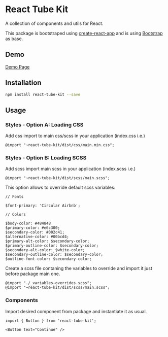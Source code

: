 # React Tube Kit

A collection of components and utils for React.

This package is bootstraped using [create-react-app](https://github.com/facebook/create-react-app) and is using [Bootstrap](https://getbootstrap.com) as base.

## Demo

[Demo Page](https://www.mydemo.com)

## Installation

```bash
npm install react-tube-kit --save
```

## Usage

### Styles - Option A: Loading CSS

Add css import to main css/scss in your application (index.css i.e.)

```
@import "~react-tube-kit/dist/css/main.min.css";
```

### Styles - Option B: Loading SCSS

Add scss import main scss in your application (index.scss i.e.)

```
@import "~react-tube-kit/dist/scss/main.scss";
```

This option allows to override default scss variables:

```
// Fonts

$font-primary: 'Circular Airbnb';

// Colors

$body-color: #484848
$primary-color: #e6c300;
$secondary-color: #002c41;
$alternative-color: #00bcd4;
$primary-alt-color: $secondary-color;
$primary-outline-color: $secondary-color;
$secondary-alt-color: $white-color;
$secondary-outline-color: $secondary-color;
$outline-font-color: $secondary-color;

```

Create a scss file contaning the variables to override and import it just before package main one.

```
@import "./_variables-overrides.scss";
@import "~react-tube-kit/dist/scss/main.scss";
```

### Components

Import desired component from package and instantiate it as usual.

```
import { Button } from 'react-tube-kit';

<Button text="Continue" />

```
